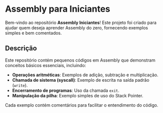 # Assembly para Iniciantes

Bem-vindo ao repositório **Assembly Iniciantes**! Este projeto foi criado para ajudar quem deseja aprender Assembly do zero, fornecendo exemplos simples e bem comentados.

## Descrição

Este repositório contém pequenos códigos em Assembly que demonstram conceitos básicos essenciais, incluindo:

- **Operações aritméticas**: Exemplos de adição, subtração e multiplicação.
- **Chamada de sistema (syscall)**: Exemplo de escrita na saída padrão (`write`).
- **Encerramento de programas**: Uso da chamada `exit`.
- **Manipulação da pilha**: Exemplo simples de uso do Stack Pointer.

Cada exemplo contém comentários para facilitar o entendimento do código.
